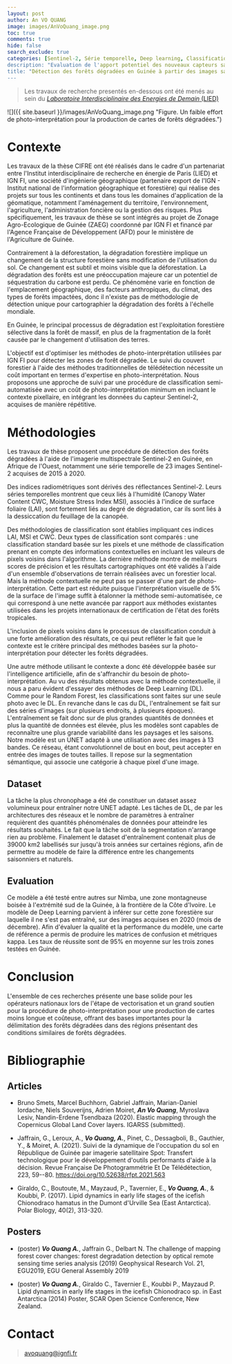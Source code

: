 ```yaml
---
layout: post
author: An VO QUANG
image: images/AnVoQuang_image.png
toc: true
comments: true
hide: false
search_exclude: true
categories: [Sentinel-2, Série temporelle, Deep learning, Classification supervisée, Dégradation forestière, Afrique de l'Ouest]
description: "Evaluation de l'apport potentiel des nouveaux capteurs satellitaires optiques et radars"
title: "Détection des forêts dégradées en Guinée à partir des images satellites Sentinel-2" 
---
```



> Les travaux de recherche presentés en-dessous ont été menés au sein du [*Laboratoire Interdisciplinaire des Energies de Demain* (LIED)](https://u-paris.fr/sdv/laboratoire-interdisciplinaire-des-energies-de-demain/)



![]({{ site.baseurl }}/images/AnVoQuang_image.png "Figure. Un faible effort de photo-interprétation pour la production de
cartes de forêts dégradées.")



# Contexte

 Les travaux de la thèse CIFRE ont été réalisés dans le cadre d\'un
 partenariat entre l\'Institut interdisciplinaire de recherche en
 énergie de Paris (LIED) et IGN FI, une société d\'ingénierie
 géographique (partenaire export de l\'IGN - Institut national de
 l'information géographique et forestière) qui réalise des projets sur
 tous les continents et dans tous les domaines d\'application de la
 géomatique, notamment l\'aménagement du territoire, l\'environnement,
 l\'agriculture, l\'administration foncière ou la gestion des risques.
 Plus spécifiquement, les travaux de thèse se sont intégrés au projet
 de Zonage Agro-Ecologique de Guinée (ZAEG) coordonné par IGN FI et
 financé par l\'Agence Française de Développement (AFD) pour le
 ministère de l'Agriculture de Guinée.

 Contrairement à la déforestation, la dégradation forestière implique
 un changement de la structure forestière sans modification de
 l\'utilisation du sol. Ce changement est subtil et moins visible que
 la déforestation. La dégradation des forêts est une préoccupation
 majeure car un potentiel de séquestration du carbone est perdu. Ce
 phénomène varie en fonction de l\'emplacement géographique, des
 facteurs anthropiques, du climat, des types de forêts impactées, donc
 il n\'existe pas de méthodologie de détection unique pour
 cartographier la dégradation des forêts à l\'échelle mondiale.

 En Guinée, le principal processus de dégradation est l\'exploitation
 forestière sélective dans la forêt de massif, en plus de la
 fragmentation de la forêt causée par le changement d\'utilisation des
 terres.

 L'objectif est d'optimiser les méthodes de photo-interprétation
 utilisées par IGN FI pour détecter les zones de forêt dégradée. Le
 suivi du couvert forestier à l\'aide des méthodes traditionnelles de
 télédétection nécessite un coût important en termes d\'expertise en
 photo-interprétation. Nous proposons une approche de suivi par une
 procédure de classification semi-automatisée avec un coût de
 photo-interprétation minimum en incluant le contexte pixellaire, en
 intégrant les données du capteur Sentinel-2, acquises de manière
 répétitive.

# Méthodologies

 Les travaux de thèse proposent une procédure de détection des forêts
 dégradées à l\'aide de l\'imagerie multispectrale Sentinel-2 en
 Guinée, en Afrique de l\'Ouest, notamment une série temporelle de 23
 images Sentinel-2 acquises de 2015 à 2020.

 Des indices radiométriques sont dérivés des réflectances Sentinel-2.
 Leurs séries temporelles montrent que ceux liés à l\'humidité (Canopy
 Water Content CWC, Moisture Stress Index MSI), associés à l\'indice de
 surface foliaire (LAI), sont fortement liés au degré de dégradation,
 car ils sont liés à la dessiccation du feuillage de la canopée.

 Des méthodologies de classification sont établies impliquant ces
 indices LAI, MSI et CWC. Deux types de classification sont comparés :
 une classification standard basée sur les pixels et une méthode de
 classification prenant en compte des informations contextuelles en
 incluant les valeurs de pixels voisins dans l\'algorithme. La dernière
 méthode montre de meilleurs scores de précision et les résultats
 cartographiques ont été validés à l\'aide d\'un ensemble
 d\'observations de terrain réalisées avec un forestier local. Mais la
 méthode contextuelle ne peut pas se passer d'une part de
 photo-interprétation. Cette part est réduite puisque l'interprétation
 visuelle de 5% de la surface de l'image suffit à étalonner la méthode
 semi-automatisée, ce qui correspond à une nette avancée par rapport
 aux méthodes existantes utilisées dans les projets internationaux de
 certification de l'état des forêts tropicales.

 L\'inclusion de pixels voisins dans le processus de classification
 conduit à une forte amélioration des résultats, ce qui peut refléter
 le fait que le contexte est le critère principal des méthodes basées
 sur la photo-interprétation pour détecter les forêts dégradées.

 Une autre méthode utilisant le contexte a donc été développée basée
 sur l'intelligence artificielle, afin de s'affranchir du besoin de
 photo-interprétation. Au vu des résultats obtenus avec la méthode
 contextuelle, il nous a paru évident d'essayer des méthodes de Deep
 Learning (DL). Comme pour le Random Forest, les classifications sont
 faites sur une seule photo avec le DL. En revanche dans le cas du DL,
 l\'entraînement se fait sur des séries d\'images (sur plusieurs
 endroits, à plusieurs époques). L\'entraînement se fait donc sur de
 plus grandes quantités de données et plus la quantité de données est
 élevée, plus les modèles sont capables de reconnaître une plus grande
 variabilité dans les paysages et les saisons. Notre modèle est un UNET
 adapté à une utilisation avec des images à 13 bandes. Ce réseau, étant
 convolutionnel de bout en bout, peut accepter en entrée des images de
 toutes tailles. Il repose sur la segmentation sémantique, qui associe
 une catégorie à chaque pixel d\'une image.

## Dataset
 La tâche la plus chronophage a été de constituer un dataset assez
 volumineux pour entraîner notre UNET adapté. Les tâches de DL, de par
 les architectures des réseaux et le nombre de paramètres à entraîner
 requièrent des quantités phénoménales de données pour atteindre les
 résultats souhaités. Le fait que la tâche soit de la segmentation
 n'arrange rien au problème. Finalement le dataset d\'entraînement
 contenait plus de 39000 km2 labellisés sur jusqu'à trois années sur
 certaines régions, afin de permettre au modèle de faire la différence
 entre les changements saisonniers et naturels.

## Evaluation
 Ce modèle a été testé entre autres sur Nimba, une zone montagneuse
 boisée à l'extrémité sud de la Guinée, à la frontière de la Côte
 d'Ivoire. Le modèle de Deep Learning parvient à inférer sur cette zone
 forestière sur laquelle il ne s'est pas entraîné, sur des images
 acquises en 2020 (mois de décembre). Afin d'évaluer la qualité et la
 performance du modèle, une carte de référence a permis de produire les
 matrices de confusion et métriques kappa. Les taux de réussite sont de
 95% en moyenne sur les trois zones testées en Guinée.

# Conclusion
 L'ensemble de ces recherches présente une base solide pour les
 opérateurs nationaux lors de l'étape de vectorisation et un grand
 soutien pour la procédure de photo-interprétation pour une production
 de cartes moins longue et coûteuse, offrant des bases importantes pour
 la délimitation des forêts dégradées dans des régions présentant des
 conditions similaires de forêts dégradées.

# Bibliographie

## Articles

-   Bruno Smets, Marcel Buchhorn, Gabriel Jaffrain, Marian-Daniel
    Iordache, Niels Souverijns, Adrien Moiret, ***An Vo Quang***, Myroslava
    Lesiv, Nandin-Erdene Tsendbaza (2020). Elastic mapping through the
    Copernicus Global Land Cover layers. IGARSS (submitted).

-   Jaffrain, G., Leroux, A., ***Vo Quang, A.***, Pinet, C., Dessagboli, B.,
    Gauthier, Y., & Moiret, A. (2021). Suivi de la dynamique de
    l'occupation du sol en République de Guinée par imagerie
    satellitaire Spot: Transfert technologique pour le développement
    d'outils performants d'aide à la décision. Revue Française De
    Photogrammétrie Et De Télédétection, 223, 59--80.
    https://doi.org/10.52638/rfpt.2021.563

-   Giraldo, C., Boutoute, M., Mayzaud, P., Tavernier, E., ***Vo Quang, A.***,
    & Koubbi, P. (2017). Lipid dynamics in early life stages of the
    icefish Chionodraco hamatus in the Dumont d'Urville Sea (East
    Antarctica). Polar Biology, 40(2), 313-320.

## Posters

-   (poster) ***Vo Quang A.***, Jaffrain G., Delbart N. The challenge of mapping forest
    cover changes: forest degradation detection by optical remote
    sensing time series analysis (2019) Geophysical Research Vol. 21,
    EGU2019, EGU General Assembly 2019

-   (poster) ***Vo Quang A.***, Giraldo C., Tavernier E., Koubbi P., Mayzaud P. Lipid
    dynamics in early life stages in the icefish Chionodraco sp. in East
    Antarctica (2014) Poster, SCAR Open Science Conference, New Zealand.

#  Contact

> avoquang@ignfi.fr

